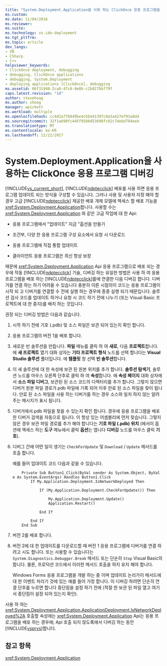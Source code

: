 ```yaml
---
title: "System.Deployment.Application을 사용 하는 ClickOnce 응용 프로그램을 디버깅 | Microsoft Docs"
ms.custom: 
ms.date: 11/04/2016
ms.reviewer: 
ms.suite: 
ms.technology: vs-ide-deployment
ms.tgt_pltfrm: 
ms.topic: article
dev_langs:
- VB
- CSharp
- C++
helpviewer_keywords:
- ClickOnce deployment, debugging
- debugging, ClickOnce applications
- debugging, System.Deployment
- deploying applications [ClickOnce], debugging
ms.assetid: 86f31948-2ca8-47c0-8e8b-c2b817bbf79f
caps.latest.revision: "14"
author: stevehoag
ms.author: shoag
manager: wpickett
ms.workload: multiple
ms.openlocfilehash: cc4d2a778449be4cbb441397c0a5a427ef91e8dd
ms.sourcegitcommit: 32f1a690fc445f9586d53698fc82c7debd784eeb
ms.translationtype: MT
ms.contentlocale: ko-KR
ms.lasthandoff: 12/22/2017
---
```

# <a name="debugging-clickonce-applications-that-use-systemdeploymentapplication"></a>System.Deployment.Application을 사용하는 ClickOnce 응용 프로그램 디버깅
[!INCLUDE[vs_current_short](../code-quality/includes/vs_current_short_md.md)], [!INCLUDE[ndptecclick](../deployment/includes/ndptecclick_md.md)] 배포를 사용 하면 응용 프로그램 업데이트 되는 방식을 구성할 수 있습니다. 그러나 사용 및 사용자 지정 해야 할 경우 고급 [!INCLUDE[ndptecclick](../deployment/includes/ndptecclick_md.md)] 제공한 배포 개체 모델에 액세스 할 배포 기능을 <xref:System.Deployment.Application>합니다. 사용할 수는 <xref:System.Deployment.Application> 와 같은 고급 작업에 대 한 Api:  
  
-   응용 프로그램에서 "업데이트" 지금 "옵션을 만들기  
  
-   조건부, 다양 한 응용 프로그램 구성 요소에서 요청 시 다운로드  
  
-   응용 프로그램에 직접 통합 업데이트  
  
-   클라이언트 응용 프로그램은 최신 항상 보장  
  
 때문에 <xref:System.Deployment.Application> Api 응용 프로그램으로 배포 되는 경우에 작동 [!INCLUDE[ndptecclick](../deployment/includes/ndptecclick_md.md)] 기술, 디버깅 하는 유일한 방법은 사용 하 여 응용 프로그램을 배포 하는 [!INCLUDE[ndptecclick](../deployment/includes/ndptecclick_md.md)]를에 연결한 다음 디버깅 합니다. 디버거를 연결 하는 하기 어려울 수 있습니다 충분히 이른 시점의이 코드는 응용 프로그램이 시작 되 고 디버거를 연결할 수 전에 실행 하는 경우에 종종 실행 되기 때문입니다. 솔루션 검사 코드를 업데이트 하거나 요청 시 코드 하기 전에 나누기 (또는 Visual Basic 프로젝트에 대 한 중지)를 배치 하는 것입니다.  
  
 권장 되는 디버깅 방법은 다음과 같습니다.  
  
1.  시작 하기 전에 기호 (.pdb) 및 소스 파일은 보관 되어 있는지 확인 합니다.  
  
2.  응용 프로그램의 버전 1을 배포 합니다.  
  
3.  새로운 빈 솔루션을 만듭니다. **파일** 메뉴를 클릭 하 여 **새로**, 다음 **프로젝트**합니다. 에 **새 프로젝트** 열기 대화 상자는 **기타 프로젝트 형식** 노드를 선택 합니다는 **Visual Studio 솔루션** 폴더입니다. 에 **템플릿** 창 선택 **빈 솔루션**합니다.  
  
4.  이 새 솔루션에 대 한 속성에 보관 된 원본 위치를 추가 합니다. **솔루션 탐색기**, 솔루션 노드를 마우스 오른쪽 단추로 클릭 하 여 **속성**합니다. 에 **속성 페이지** 대화 상자에서 **소스 파일 디버그**, 보관된 된 소스 코드의 디렉터리를 추가 합니다. 그렇지 않으면 디버거 원본 파일 경로가.pdb 파일에 기록 되어 이후 만료 된 소스 파일을 찾이 됩니다. 만료 된 소스 파일을 사용 하는 디버거를 하는 경우 소스와 일치 하지 않는 알려 주는 메시지가 표시 됩니다.  
  
5.  디버거에서.pdb 파일을 찾을 수 있는지 확인 합니다. 경우에 응용 프로그램을 배포한 디버거 검색을 자동으로 됩니다. 이 항상 있는 어셈블리에 먼저 찾습니다. 그렇지 않은 경우 보관 파일 경로를 추가 해야 합니다는 **기호 파일 (.pdb) 위치** (에서이 옵션에 액세스 하는 **도구** 메뉴에서 클릭 **옵션**는 엽니다 **디버깅** 노드를 마우스 클릭 **기호**).  
  
6.  디버그 간에 어떤 일이 생기는 `CheckForUpdate` 및 `Download` / `Update` 메서드를 호출 합니다.  
  
     예를 들어 업데이트 코드 다음과 같을 수 있습니다.  
  
    ```  
        Private Sub Button1_Click(ByVal sender As System.Object, ByVal e As System.EventArgs) Handles Button1.Click  
            If My.Application.Deployment.IsNetworkDeployed Then  
  
                If (My.Application.Deployment.CheckForUpdate()) Then  
  
                    My.Application.Deployment.Update()  
                    Application.Restart()  
  
                End If  
  
            End If  
        End Sub  
    ```  
  
7.  버전 2를 배포 합니다.  
  
8.  버전 2에 대 한 업데이트를 다운로드할 때 버전 1 응용 프로그램에 디버거를 연결 하려고 시도 합니다. 또는 사용할 수 있습니다는 `System.Diagnostics.Debugger.Break` 메서드 또는 단순히 `Stop` Visual Basic의 합니다. 물론, 프로덕션 코드에서 이러한 메서드 호출을 하지 유지 해야 합니다.  
  
     Windows Forms 응용 프로그램을 개발 하는 중 이며 업데이트 논리가이 메서드에 대 한 이벤트 처리기 것에 있는 예를 들어 가정 합니다. 이 디버깅 하려면 단순히 연결 단추를 누르면 합니다 중단점을 설정 하기 전에 (적절 한 보관 된 파일 열고 여기서 중단점이 설정 되어 있는지 확인).  
  
 사용 하 여는 <xref:System.Deployment.Application.ApplicationDeployment.IsNetworkDeployed%2A> 호출할 속성에는 <xref:System.Deployment.Application> Api는 응용 프로그램을 배포 하는 경우에; Api 호출 되지 않도록에서 디버깅 하는 동안 [!INCLUDE[vsprvs](../code-quality/includes/vsprvs_md.md)]합니다.  
  
## <a name="see-also"></a>참고 항목  
 <xref:System.Deployment.Application>
